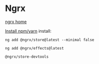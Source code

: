 # Ngrx
[ngrx home](https://ngrx.io/guide/store)

[Install npm/yarn](https://ngrx.io/guide/store/install)
install:
```
ng add @ngrx/store@latest --minimal false

ng add @ngrx/effects@latest

@ngrx/store-devtools
```
